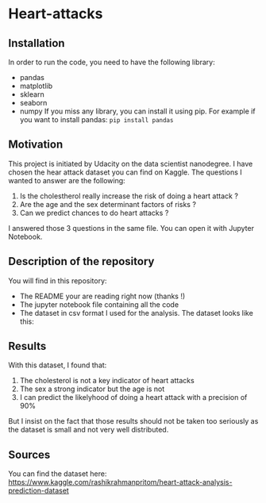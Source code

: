 # Heart-attacks
## Installation
In order to run the code, you need to have the following library:
 - pandas
 - matplotlib
 - sklearn
 - seaborn
 - numpy
If you miss any library, you can install it using pip. For example if you want to install pandas: `pip install pandas`

## Motivation
This project is initiated by Udacity on the data scientist nanodegree. I have chosen the hear attack dataset you can find on Kaggle. The questions I wanted to answer are the following:
  1. Is the cholestherol really increase the risk of doing a heart attack ?
  2. Are the age and the sex determinant factors of risks ?
  3. Can we predict chances to do heart attacks ?
 
 I answered those 3 questions in the same file. You can open it with Jupyter Notebook.
 
 ## Description of the repository
 You will find in this repository:
  - The README your are reading right now (thanks !)
  - The jupyter notebook file containing all the code
  - The dataset in csv format I used for the analysis. The dataset looks like this:
 
 
 ## Results
 With this dataset, I found that:
  1. The cholesterol is not a key indicator of heart attacks
  2. The sex a strong indicator but the age is not
  3. I can predict the likelyhood of doing a heart attack with a precision of 90%

But I insist on the fact that those results should not be taken too seriously as the dataset is small and not very well distributed.

## Sources
You can find the dataset here: https://www.kaggle.com/rashikrahmanpritom/heart-attack-analysis-prediction-dataset

